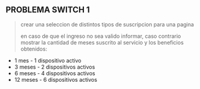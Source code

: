 ## PROBLEMA SWITCH 1
>crear una seleccion de distintos tipos de suscripcion para una pagina
>
>en caso de que el ingreso no sea valido informar,
>caso contrario mostrar la cantidad de meses suscrito al servicio
>y los beneficios obtenidos:
- 1 mes - 1 dispositivo activo
- 3 meses - 2 dispositivos activos
- 6 meses - 4 dispositivos activos
- 12 meses - 6 dispositivos activos
